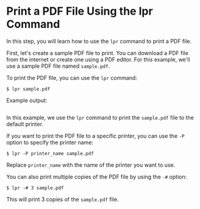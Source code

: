 # Print a PDF File Using the lpr Command

In this step, you will learn how to use the `lpr` command to print a PDF file.

First, let's create a sample PDF file to print. You can download a PDF file from the internet or create one using a PDF editor. For this example, we'll use a sample PDF file named `sample.pdf`.

To print the PDF file, you can use the `lpr` command:

```
$ lpr sample.pdf
```

Example output:

```

```

In this example, we use the `lpr` command to print the `sample.pdf` file to the default printer.

If you want to print the PDF file to a specific printer, you can use the `-P` option to specify the printer name:

```
$ lpr -P printer_name sample.pdf
```

Replace `printer_name` with the name of the printer you want to use.

You can also print multiple copies of the PDF file by using the `-#` option:

```
$ lpr -# 3 sample.pdf
```

This will print 3 copies of the `sample.pdf` file.
